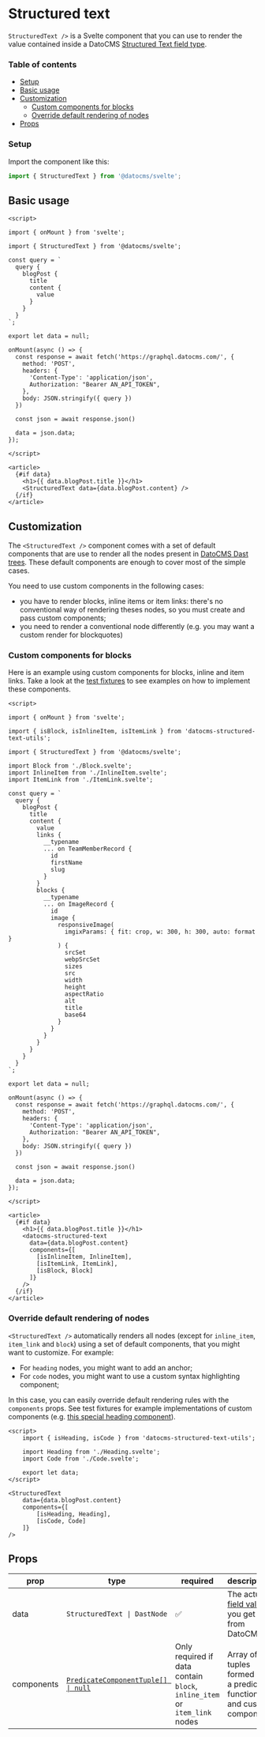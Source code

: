 # Structured text

`StructuredText />` is a Svelte component that you can use to render the value contained inside a DatoCMS [Structured Text field type](https://www.datocms.com/docs/structured-text/dast).

### Table of contents

<!-- START doctoc generated TOC please keep comment here to allow auto update -->
<!-- DON'T EDIT THIS SECTION, INSTEAD RE-RUN doctoc TO UPDATE -->

  - [Setup](#setup)
- [Basic usage](#basic-usage)
- [Customization](#customization)
  - [Custom components for blocks](#custom-components-for-blocks)
  - [Override default rendering of nodes](#override-default-rendering-of-nodes)
- [Props](#props)

<!-- END doctoc generated TOC please keep comment here to allow auto update -->

### Setup

Import the component like this:

```js
import { StructuredText } from '@datocms/svelte';
```

## Basic usage

```svelte
<script>

import { onMount } from 'svelte';

import { StructuredText } from '@datocms/svelte';

const query = `
  query {
    blogPost {
      title
      content {
        value
      }
    }
  }
`;

export let data = null;

onMount(async () => {
  const response = await fetch('https://graphql.datocms.com/', {
    method: 'POST',
    headers: {
      'Content-Type': 'application/json',
      Authorization: "Bearer AN_API_TOKEN",
    },
    body: JSON.stringify({ query })
  })

  const json = await response.json()

  data = json.data;
});

</script>

<article>
  {#if data}
    <h1>{{ data.blogPost.title }}</h1>
    <StructuredText data={data.blogPost.content} />
  {/if}
</article>
```

## Customization

The `<StructuredText />` component comes with a set of default components that are use to render all the nodes present in [DatoCMS Dast trees](https://www.datocms.com/docs/structured-text/dast). These default components are enough to cover most of the simple cases.

You need to use custom components in the following cases:

- you have to render blocks, inline items or item links: there's no conventional way of rendering theses nodes, so you must create and pass custom components;
- you need to render a conventional node differently (e.g. you may want a custom render for blockquotes)

### Custom components for blocks

Here is an example using custom components for blocks, inline and item links. Take a look at the [test fixtures](https://github.com/datocms/datocms-svelte/tree/main/src/lib/components/StructuredText/__tests__/__fixtures__) to see examples on how to implement these components.

```svelte
<script>

import { onMount } from 'svelte';

import { isBlock, isInlineItem, isItemLink } from 'datocms-structured-text-utils';

import { StructuredText } from '@datocms/svelte';

import Block from './Block.svelte';
import InlineItem from './InlineItem.svelte';
import ItemLink from './ItemLink.svelte';

const query = `
  query {
    blogPost {
      title
      content {
        value
        links {
          __typename
          ... on TeamMemberRecord {
            id
            firstName
            slug
          }
        }
        blocks {
          __typename
          ... on ImageRecord {
            id
            image {
              responsiveImage(
                imgixParams: { fit: crop, w: 300, h: 300, auto: format }
              ) {
                srcSet
                webpSrcSet
                sizes
                src
                width
                height
                aspectRatio
                alt
                title
                base64
              }
            }
          }
        }
      }
    }
  }
`;

export let data = null;

onMount(async () => {
  const response = await fetch('https://graphql.datocms.com/', {
    method: 'POST',
    headers: {
      'Content-Type': 'application/json',
      Authorization: "Bearer AN_API_TOKEN",
    },
    body: JSON.stringify({ query })
  })

  const json = await response.json()

  data = json.data;
});

</script>

<article>
  {#if data}
    <h1>{{ data.blogPost.title }}</h1>
    <datocms-structured-text
      data={data.blogPost.content}
      components={[
        [isInlineItem, InlineItem],
        [isItemLink, ItemLink],
        [isBlock, Block]
      ]}
    />
  {/if}
</article>
```

### Override default rendering of nodes

`<StructuredText />` automatically renders all nodes (except for `inline_item`, `item_link` and `block`) using a set of default components, that you might want to customize. For example:

- For `heading` nodes, you might want to add an anchor;
- For `code` nodes, you might want to use a custom syntax highlighting component;

In this case, you can easily override default rendering rules with the `components` props. See test fixtures for example implementations of custom components (e.g. [this special heading component](https://github.com/datocms/datocms-svelte/blob/main/src/lib/components/StructuredText/__tests__/__fixtures__/IncreasedLevelHeading.svelte)).

```svelte
<script>
	import { isHeading, isCode } from 'datocms-structured-text-utils';

	import Heading from './Heading.svelte';
	import Code from './Code.svelte';

	export let data;
</script>

<StructuredText
	data={data.blogPost.content}
	components={[
		[isHeading, Heading],
		[isCode, Code]
	]}
/>
```

## Props

| prop       | type                                                                                                        | required                                                                  | description                                                                                      | default |
| ---------- | ----------------------------------------------------------------------------------------------------------- | ------------------------------------------------------------------------- | ------------------------------------------------------------------------------------------------ | ------- |
| data       | `StructuredText \| DastNode`                                                                                | :white_check_mark:                                                        | The actual [field value](https://www.datocms.com/docs/structured-text/dast) you get from DatoCMS |         |
| components | [`PredicateComponentTuple[] \| null`](https://github.com/datocms/datocms-svelte/blob/main/src/lib/index.ts) | Only required if data contain `block`, `inline_item` or `item_link` nodes | Array of tuples formed by a predicate function and custom component                              | `[]`    |

